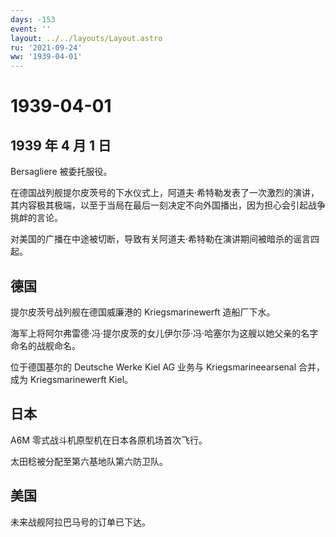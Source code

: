 ```yaml
---
days: -153
event: ''
layout: ../../layouts/Layout.astro
ru: '2021-09-24'
ww: '1939-04-01'
---
```


# 1939-04-01

## 1939 年 4 月 1 日

Bersagliere 被委托服役。

在德国战列舰提尔皮茨号的下水仪式上，阿道夫·希特勒发表了一次激烈的演讲，其内容极其极端，以至于当局在最后一刻决定不向外国播出，因为担心会引起战争挑衅的言论。

对美国的广播在中途被切断，导致有关阿道夫·希特勒在演讲期间被暗杀的谣言四起。

## 德国

提尔皮茨号战列舰在德国威廉港的 Kriegsmarinewerft 造船厂下水。

海军上将阿尔弗雷德·冯·提尔皮茨的女儿伊尔莎·冯·哈塞尔为这艘以她父亲的名字命名的战舰命名。

位于德国基尔的 Deutsche Werke Kiel AG 业务与 Kriegsmarineearsenal
合并，成为 Kriegsmarinewerft Kiel。

## 日本

A6M 零式战斗机原型机在日本各原机场首次飞行。

太田稔被分配至第六基地队第六防卫队。

## 美国

未来战舰阿拉巴马号的订单已下达。